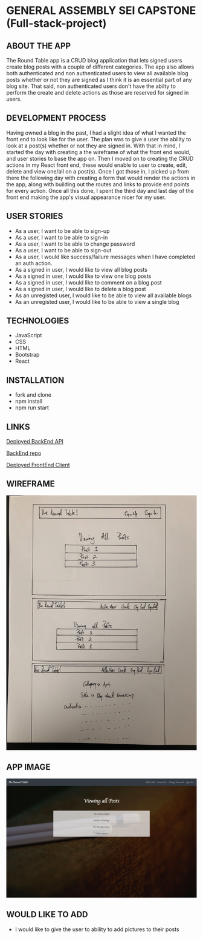 # GENERAL ASSEMBLY SEI CAPSTONE (Full-stack-project)

## ABOUT THE APP
  The Round Table app is a CRUD blog application that lets signed users create blog posts with a couple of different categories. The app also allows both authenticated and non authenticated users to view all available blog posts whether or not they are signed as I think it is an essential part of any blog site. That said, non authenticated users don't have the abilty to perform the create and delete actions as those are reserved for signed in users.

## DEVELOPMENT PROCESS
 Having owned a blog in the past, I had a slight idea of what I wanted the front end to look like
 for the user. The plan was to give a user the ability to look at a post(s) whether or not they are signed in.
 With that in mind, I started the day with creating a the wireframe of what the front end would, and user stories to base the app on. Then I moved on to creating the CRUD actions in my React front end, these would enable to user to create, edit, delete and view one/all on a post(s). Once I got those in, I picked up from there the following day with creating a form that would render the actions in the app, along with building out the routes and links to provide end points for every action. Once all this done, I spent the third day and last day of the front end making the app's visual appearance nicer for my user.

## USER STORIES
 - As a user, I want to be able to sign-up
 - As a user, I want to be able to sign-in
 - As a user, I want to be able to change password
 - As a user, I want to be able to sign-out
 - As a user, I would like success/failure messages when I have completed an auth action.
 - As a signed in user, I would like to view all blog posts
 - As a signed in user, I would like to view one blog posts
 - As a signed in user, I would like to comment on a blog post
 - As a signed in user, I would like to delete a blog post
 - As an unregisted user, I would like to be able to view all available blogs
 - As an unregisted user, I would like to be able to view a single blog

## TECHNOLOGIES
- JavaScript
- CSS
- HTML
- Bootstrap
- React

## INSTALLATION
 - fork and clone
 - npm install
 - npm run start

 ## LINKS

 [Deployed BackEnd API](https://coldworld.herokuapp.com/)

 [BackEnd repo](https://github.com/mwwasswa/Capstone_api)

 [Deployed FrontEnd Client](https://mwwasswa.github.io/TheRoundTable_client/#/)

## WIREFRAME

![image](./Capstonewireframe.jpg)

## APP IMAGE

![image](./AppImage.png)

## WOULD LIKE TO ADD
 - I would like to give the user to ability to add pictures to their posts
